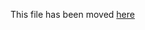 This file has been moved [here](https://github.com/aeternity/aesophia/blob/lima/docs/sophia_stdlib.md)